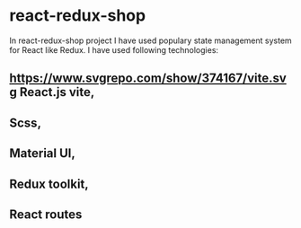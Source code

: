 # react-redux-shop
In react-redux-shop project I have used populary state management system for React like Redux.
I have used following technologies:
## https://www.svgrepo.com/show/374167/vite.svg React.js vite,
## Scss,
## Material UI,
## Redux toolkit,
## React routes
